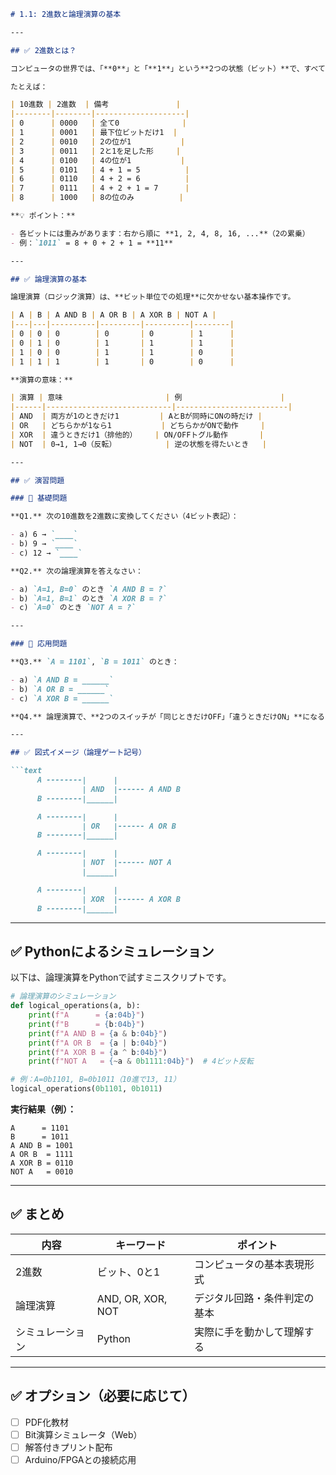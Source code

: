 ```markdown
# 1.1: 2進数と論理演算の基本

---

## ✅ 2進数とは？

コンピュータの世界では、「**0**」と「**1**」という**2つの状態（ビット）**で、すべてのデータや命令を表現します。これを **2進数（バイナリ）** といいます。

たとえば：

| 10進数 | 2進数  | 備考               |
|--------|--------|--------------------|
| 0      | 0000   | 全て0              |
| 1      | 0001   | 最下位ビットだけ1  |
| 2      | 0010   | 2の位が1           |
| 3      | 0011   | 2と1を足した形     |
| 4      | 0100   | 4の位が1           |
| 5      | 0101   | 4 + 1 = 5          |
| 6      | 0110   | 4 + 2 = 6          |
| 7      | 0111   | 4 + 2 + 1 = 7      |
| 8      | 1000   | 8の位のみ          |

**💡 ポイント：**

- 各ビットには重みがあります：右から順に **1, 2, 4, 8, 16, ...**（2の累乗）
- 例：`1011` = 8 + 0 + 2 + 1 = **11**

---

## ✅ 論理演算の基本

論理演算（ロジック演算）は、**ビット単位での処理**に欠かせない基本操作です。

| A | B | A AND B | A OR B | A XOR B | NOT A |
|---|---|----------|---------|----------|--------|
| 0 | 0 | 0        | 0       | 0        | 1      |
| 0 | 1 | 0        | 1       | 1        | 1      |
| 1 | 0 | 0        | 1       | 1        | 0      |
| 1 | 1 | 1        | 1       | 0        | 0      |

**演算の意味：**

| 演算 | 意味                       | 例                      |
|------|----------------------------|-------------------------|
| AND  | 両方が1のときだけ1         | AとBが同時にONの時だけ |
| OR   | どちらかが1なら1           | どちらかがONで動作     |
| XOR  | 違うときだけ1（排他的）    | ON/OFFトグル動作       |
| NOT  | 0→1, 1→0（反転）           | 逆の状態を得たいとき   |

---

## ✅ 演習問題

### 🧩 基礎問題

**Q1.** 次の10進数を2進数に変換してください（4ビット表記）：

- a) 6 → `____`  
- b) 9 → `____`  
- c) 12 → `____`

**Q2.** 次の論理演算を答えなさい：

- a) `A=1, B=0` のとき `A AND B = ?`  
- b) `A=1, B=1` のとき `A XOR B = ?`  
- c) `A=0` のとき `NOT A = ?`

---

### 🧠 応用問題

**Q3.** `A = 1101`, `B = 1011` のとき：

- a) `A AND B = ______`  
- b) `A OR B = ______`  
- c) `A XOR B = ______`

**Q4.** 論理演算で、**2つのスイッチが「同じときだけOFF」「違うときだけON」**になるようにしたい。どの演算が適切か？

---

## ✅ 図式イメージ（論理ゲート記号）

```text
      A --------|      |        
                | AND  |------ A AND B
      B --------|______|

      A --------|      |        
                | OR   |------ A OR B
      B --------|______|

      A --------|      |        
                | NOT  |------ NOT A
                |______|

      A --------|      |        
                | XOR  |------ A XOR B
      B --------|______|
```

---

## ✅ Pythonによるシミュレーション

以下は、論理演算をPythonで試すミニスクリプトです。

```python
# 論理演算のシミュレーション
def logical_operations(a, b):
    print(f"A      = {a:04b}")
    print(f"B      = {b:04b}")
    print(f"A AND B = {a & b:04b}")
    print(f"A OR B  = {a | b:04b}")
    print(f"A XOR B = {a ^ b:04b}")
    print(f"NOT A   = {~a & 0b1111:04b}")  # 4ビット反転

# 例：A=0b1101, B=0b1011（10進で13, 11）
logical_operations(0b1101, 0b1011)
```

**実行結果（例）：**
```
A      = 1101
B      = 1011
A AND B = 1001
A OR B  = 1111
A XOR B = 0110
NOT A   = 0010
```

---

## ✅ まとめ

| 内容        | キーワード           | ポイント                     |
|-------------|----------------------|------------------------------|
| 2進数       | ビット、0と1         | コンピュータの基本表現形式   |
| 論理演算     | AND, OR, XOR, NOT    | デジタル回路・条件判定の基本 |
| シミュレーション | Python              | 実際に手を動かして理解する     |

---

## ✅ オプション（必要に応じて）

- [ ] PDF化教材
- [ ] Bit演算シミュレータ（Web）
- [ ] 解答付きプリント配布
- [ ] Arduino/FPGAとの接続応用
```
